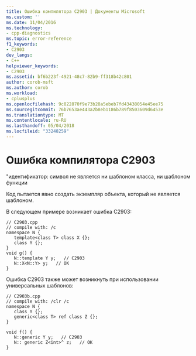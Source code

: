```yaml
---
title: Ошибка компилятора C2903 | Документы Microsoft
ms.custom: ''
ms.date: 11/04/2016
ms.technology:
- cpp-diagnostics
ms.topic: error-reference
f1_keywords:
- C2903
dev_langs:
- C++
helpviewer_keywords:
- C2903
ms.assetid: bf6b223f-4921-48c7-82b9-ff318b42c801
author: corob-msft
ms.author: corob
ms.workload:
- cplusplus
ms.openlocfilehash: 9c822870f9e73b28a5ebeb7fd43438054e45ee75
ms.sourcegitcommit: 76b7653ae443a2b8eb1186b789f8503609d6453e
ms.translationtype: MT
ms.contentlocale: ru-RU
ms.lasthandoff: 05/04/2018
ms.locfileid: "33248259"
---
```

# <a name="compiler-error-c2903"></a>Ошибка компилятора C2903
"идентификатор: символ не является ни шаблоном класса, ни шаблоном функции  
  
 Код пытается явно создать экземпляр объекта, который не является шаблоном.  
  
 В следующем примере возникает ошибка C2903:  
  
```  
// C2903.cpp  
// compile with: /c  
namespace N {  
   template<class T> class X {};  
   class Y {};  
}  
void g() {  
   N::template Y y;   // C2903  
   N::X<N::Y> y;   // OK  
}  
```  
  
 Ошибка C2903 также может возникнуть при использовании универсальных шаблонов:  
  
```  
// C2903b.cpp  
// compile with: /clr /c  
namespace N {  
   class Y {};  
   generic<class T> ref class Z {};  
}  
  
void f() {  
   N::generic Y y;   // C2903  
   N:: generic Z<int>^ z;   // OK  
}  
```